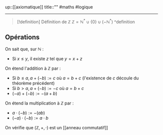 up::[[axiomatique]]
title::""
#maths #logique 

---


> [!definition] Définition de $\mathbb{Z}$
> $\mathbb{Z} = \mathbb{N}^{*} \cup \{ 0 \} \cup (-\mathbb{N}^{*})$
^definition

## Opérations

On sait que, sur $\mathbb{N}$ :
 - Si $x \leq y$, il existe $z$ tel que $y = x+z$

On étend l'addition à $\mathbb{Z}$ par :
 - Si $b \leq a, a+(-b) := c$ où $a = b+c$ (l'existence de $c$ découle du théorème précédent)
 - Si $b > a, a+(-b) := -c$ où $a = b + c$
 - $(-a) + (-b) := -(a+b)$

On étend la multiplication à $\mathbb{Z}$ par :
 - $a \cdot (-b) := -(ab)$
 - $(-a)\cdot(-b):= a\cdot b$

On vérifie que $(\mathbb{Z}, +, \cdot)$ est un [[anneau commutatif]]

